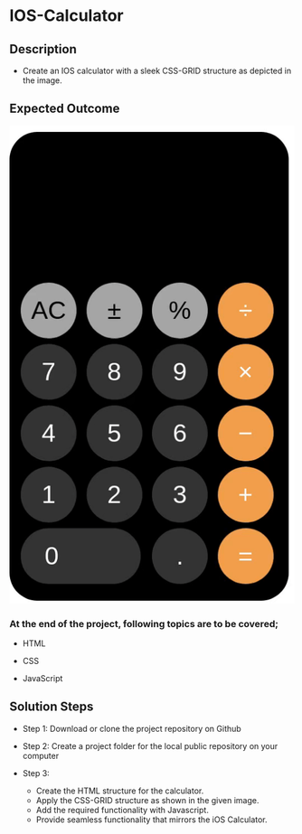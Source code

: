 # IOS-Calculator


## Description

- Create an IOS calculator with a sleek CSS-GRID structure as depicted in the image.

## Expected Outcome

![CSS-GRID & JS IOS CALCULATOR](./assets/003.gif)

### At the end of the project, following topics are to be covered;

- HTML

- CSS

- JavaScript

## Solution Steps

- Step 1: Download or clone the project repository on Github

- Step 2: Create a project folder for the local public repository on your computer

- Step 3:
  - Create the HTML structure for the calculator.
  - Apply the CSS-GRID structure as shown in the given image.
  - Add the required functionality with Javascript.
  - Provide seamless functionality that mirrors the iOS Calculator.
